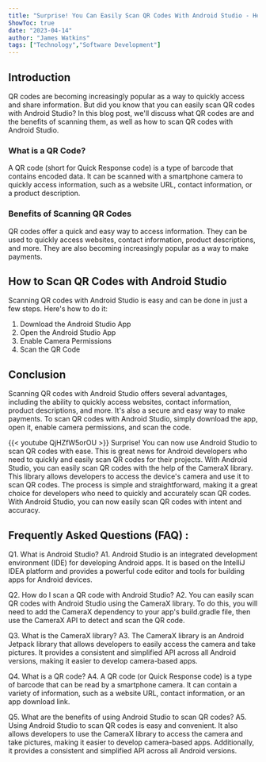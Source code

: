 ```yaml
---
title: "Surprise! You Can Easily Scan QR Codes With Android Studio - Here's How!"
ShowToc: true 
date: "2023-04-14"
author: "James Watkins" 
tags: ["Technology","Software Development"]
---
```

## Introduction

QR codes are becoming increasingly popular as a way to quickly access and share information. But did you know that you can easily scan QR codes with Android Studio? In this blog post, we'll discuss what QR codes are and the benefits of scanning them, as well as how to scan QR codes with Android Studio.

### What is a QR Code?

A QR code (short for Quick Response code) is a type of barcode that contains encoded data. It can be scanned with a smartphone camera to quickly access information, such as a website URL, contact information, or a product description.

### Benefits of Scanning QR Codes

QR codes offer a quick and easy way to access information. They can be used to quickly access websites, contact information, product descriptions, and more. They are also becoming increasingly popular as a way to make payments.

## How to Scan QR Codes with Android Studio

Scanning QR codes with Android Studio is easy and can be done in just a few steps. Here's how to do it:

1. Download the Android Studio App
2. Open the Android Studio App
3. Enable Camera Permissions
4. Scan the QR Code

## Conclusion

Scanning QR codes with Android Studio offers several advantages, including the ability to quickly access websites, contact information, product descriptions, and more. It's also a secure and easy way to make payments. To scan QR codes with Android Studio, simply download the app, open it, enable camera permissions, and scan the code.

{{< youtube QjHZfW5orOU >}} 
Surprise! You can now use Android Studio to scan QR codes with ease. This is great news for Android developers who need to quickly and easily scan QR codes for their projects. With Android Studio, you can easily scan QR codes with the help of the CameraX library. This library allows developers to access the device's camera and use it to scan QR codes. The process is simple and straightforward, making it a great choice for developers who need to quickly and accurately scan QR codes. With Android Studio, you can now easily scan QR codes with intent and accuracy.

## Frequently Asked Questions (FAQ) :
Q1. What is Android Studio?
A1. Android Studio is an integrated development environment (IDE) for developing Android apps. It is based on the IntelliJ IDEA platform and provides a powerful code editor and tools for building apps for Android devices.

Q2. How do I scan a QR code with Android Studio?
A2. You can easily scan QR codes with Android Studio using the CameraX library. To do this, you will need to add the CameraX dependency to your app's build.gradle file, then use the CameraX API to detect and scan the QR code.

Q3. What is the CameraX library?
A3. The CameraX library is an Android Jetpack library that allows developers to easily access the camera and take pictures. It provides a consistent and simplified API across all Android versions, making it easier to develop camera-based apps.

Q4. What is a QR code?
A4. A QR code (or Quick Response code) is a type of barcode that can be read by a smartphone camera. It can contain a variety of information, such as a website URL, contact information, or an app download link.

Q5. What are the benefits of using Android Studio to scan QR codes?
A5. Using Android Studio to scan QR codes is easy and convenient. It also allows developers to use the CameraX library to access the camera and take pictures, making it easier to develop camera-based apps. Additionally, it provides a consistent and simplified API across all Android versions.


